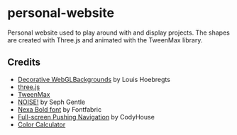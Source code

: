 # personal-website

Personal website used to play around with and display projects. The shapes are created with Three.js and animated with the TweenMax library.

## Credits

- [Decorative WebGLBackgrounds](http://tympanus.net/Development/DecorativeBackgrounds/) by Louis Hoebregts
- [three.js](https://threejs.org/)
- [TweenMax](https://greensock.com/tweenmax)
- [NOISE!](https://github.com/josephg/noisejs) by Seph Gentle
- [Nexa Bold font](https://www.fontspring.com/fonts/fontfabric/nexa/nexa-bold-free) by Fontfabric
- [Full-screen Pushing Navigation](https://github.com/CodyHouse/full-screen-pushing-navigation) by CodyHouse
- [Color Calculator](https://www.sessions.edu/color-calculator/) 








